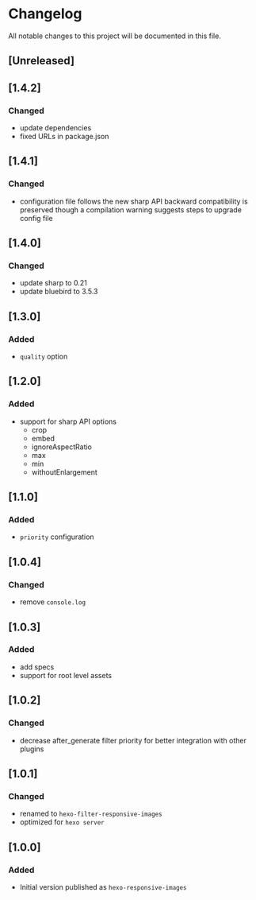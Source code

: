 # Changelog
All notable changes to this project will be documented in this file.

## [Unreleased]

## [1.4.2]
### Changed
- update dependencies
- fixed URLs in package.json

## [1.4.1]
### Changed
- configuration file follows the new sharp API
  backward compatibility is preserved though
  a compilation warning suggests steps to upgrade config file

## [1.4.0]
### Changed
- update sharp to 0.21
- update bluebird to 3.5.3

## [1.3.0]
### Added
- `quality` option

## [1.2.0]
### Added
- support for sharp API options
  - crop
  - embed
  - ignoreAspectRatio
  - max
  - min
  - withoutEnlargement

## [1.1.0]
### Added
- `priority` configuration

## [1.0.4]
### Changed
- remove `console.log`

## [1.0.3]
### Added
- add specs
- support for root level assets

## [1.0.2]
### Changed
- decrease after_generate filter priority for better integration with other plugins

## [1.0.1]
### Changed
- renamed to `hexo-filter-responsive-images`
- optimized for `hexo server`

## [1.0.0]
### Added
- Initial version published as `hexo-responsive-images`
